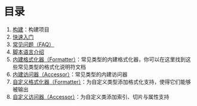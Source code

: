 # 目录
1. [构建](build.md)：构建项目
2. [快速入门](quickstart.md)
3. [常见问题（FAQ）](faq.md)
4. [脚本语言介绍](script.md)
5. [内建格式化器（Formatter）](builtin_formatter.md)：常见类型的内建格式化器，你可以在这里找到这些常见类型的格式化说明符文档
6. [内建访问器（Accessor）](builtin_accessor.md)：常见类型的内建访问器
7. [自定义格式化器（Formatter）](formatter.md)：为自定义类型添加格式化支持，使得它们能够被输出
8. [自定义访问器（Accessor）](accessor.md)：为自定义类添加索引、切片与属性支持
